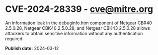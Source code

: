 # CVE-2024-28339 - cve@mitre.org

An information leak in the debuginfo.htm component of Netgear CBR40 2.5.0.28, Netgear CBK40 2.5.0.28, and Netgear CBK43 2.5.0.28 allows attackers to obtain sensitive information without any authentication required.

**Publish date:** 2024-03-12

